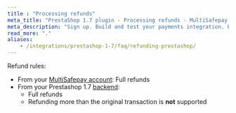 ```yaml
---
title : "Processing refunds"
meta_title: "PrestaShop 1.7 plugin - Processing refunds - MultiSafepay Docs"
meta_description: "Sign up. Build and test your payments integration. Explore our products and services. Use our API reference, SDKs, and wrappers. Get support."
read_more: "."
aliases: 
    - /integrations/prestashop-1-7/faq/refunding-prestashop/
---
```

Refund rules:

- From your [MultiSafepay account](/account/multisafepay-account/processing-refunds/): Full refunds 
- From your Prestashop 1.7 [backend](/getting-started/glossary/#backend):  
    - Full refunds 
    - Refunding more than the original transaction is **not** supported